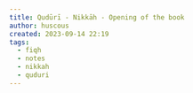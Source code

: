 ```yaml
---
title: Qudūrī - Nikkāh - Opening of the book
author: huscous
created: 2023-09-14 22:19
tags:
  - fiqh
  - notes
  - nikkah
  - quduri
---
```


